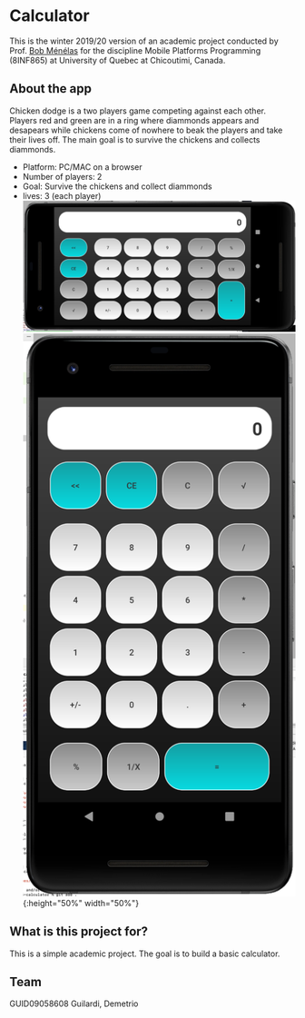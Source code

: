 # Calculator
This is the winter 2019/20 version of an academic project conducted by Prof. [Bob Ménélas](http://www.uqac.ca/portfolio/bobantoinejerrymenelas/) for the discipline Mobile Platforms Programming (8INF865) at University of Quebec at Chicoutimi, Canada.

## About the app
Chicken dodge is a two players game competing against each other. Players red and green are in a ring where diammonds appears and desapears while chickens come of nowhere to beak the players and take their lives off. The main goal is to survive the chickens and collects diammonds.
* Platform: PC/MAC on a browser
* Number of players: 2
* Goal: Survive the chickens and collect diammonds
* lives: 3 (each player)
![screenshot](/github_assets/screen_horizontal.png)
![screenshot](/github_assets/screen_vertical.png){:height="50%" width="50%"}

## What is this project for?
This is a simple academic project. The goal is to build a basic calculator.

## Team
GUID09058608 Guilardi, Demetrio